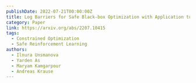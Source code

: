 ```yaml
---
publishDate: 2022-07-21T00:00:00Z
title: Log Barriers for Safe Black-box Optimization with Application to Safe Reinforcement Learning
category: Paper
link: https://arxiv.org/abs/2207.10415
tags:
  - Constrained Optimization
  - Safe Reinforcement Learning
authors:
  - Ilnura Unsmanova
  - Yarden As
  - Maryam Kamgarpour
  - Andreas Krause
---
```

